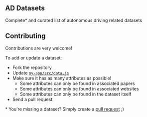 ## AD Datasets

Complete* and curated list of autonomous driving related datasets

## Contributing

Contributions are very welcome!

To add or update a dataset:
- Fork the repository
- Update [`my-app/src/data.js`](https://github.com/daniel-bogdoll/ad-datasets/blob/main/my-app/src/data.js)
- Make sure it has as many attributes as possible!
    + Some attributes can only be found in associated papers
    + Some attributes can only be found in associated websites
    + Some attributes can only be found in the dataset itself
- Send a pull request

\* You're missing a dataset? Simply create a [pull request](https://github.com/daniel-bogdoll/ad-datasets/blob/main/my-app/src/data.js) ;)
